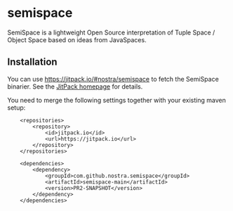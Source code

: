 # semispace

SemiSpace is a lightweight Open Source interpretation of Tuple Space / Object Space based on ideas from JavaSpaces. 

## Installation

You can use https://jitpack.io/#nostra/semispace to fetch the SemiSpace binarier. See
the [JitPack homepage](https://jitpack.io/) for details.

You need to merge the following settings together with your existing maven setup:

```
    <repositories>
        <repository>
            <id>jitpack.io</id>
            <url>https://jitpack.io</url>
        </repository>
    </repositories>

    <dependencies>
        <dependency>
            <groupId>com.github.nostra.semispace</groupId>
            <artifactId>semispace-main</artifactId>
            <version>PR2-SNAPSHOT</version>
        </dependency>
    </dependencies>
``` 
